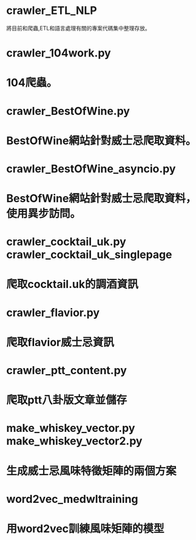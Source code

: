# crawler_ETL_NLP
將目前和爬蟲,ETL和語言處理有關的專案代碼集中整理存放。

crawler_104work.py
==================
104爬蟲。
==================

crawler_BestOfWine.py
==================
BestOfWine網站針對威士忌爬取資料。
==================

crawler_BestOfWine_asyncio.py
==================
BestOfWine網站針對威士忌爬取資料，使用異步訪問。
==================

crawler_cocktail_uk.py
crawler_cocktail_uk_singlepage
==================
爬取cocktail.uk的調酒資訊
==================

crawler_flavior.py
==================
爬取flavior威士忌資訊
==================

crawler_ptt_content.py
==================
爬取ptt八卦版文章並儲存
==================


make_whiskey_vector.py
make_whiskey_vector2.py
==================
生成威士忌風味特徵矩陣的兩個方案
==================

word2vec_medwltraining
==================
用word2vec訓練風味矩陣的模型
==================